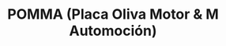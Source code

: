 ---
title: "POMMA (Placa Oliva Motor & M Automoción)"
url: /constanti/pomma-placa-oliva-motor-und-m-automocion/
shop: Autoteile
---
